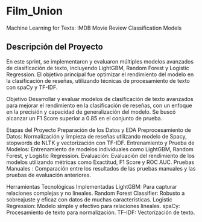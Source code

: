 # Film_Union
Machine Learning for Texts: IMDB Movie Review Classification Models


## Descripción del Proyecto
En este sprint, se implementaron y evaluaron múltiples modelos avanzados de clasificación de texto, incluyendo LightGBM, Random Forest y Logistic Regression. El objetivo principal fue optimizar el rendimiento del modelo en la clasificación de reseñas, utilizando técnicas de procesamiento de texto con spaCy y TF-IDF.

Objetivo
Desarrollar y evaluar modelos de clasificación de texto avanzados para mejorar el rendimiento en la clasificación de reseñas, con un enfoque en la precisión y capacidad de generalización del modelo. Se buscó alcanzar un F1 Score superior a 0.85 en el conjunto de prueba.

Etapas del Proyecto
Preparación de los Datos y EDA
Preprocesamiento de Datos: Normalización y limpieza de reseñas utilizando modelo de Spacy, stopwords de NLTK y vectorización con TF-IDF.
Entrenamiento y Prueba de Modelos: Entrenamiento de modelos individuales como LightGBM, Random Forest, y Logistic Regression.
Evaluación: Evaluación del rendimiento de los modelos utilizando métricas como Exactitud, F1 Score y ROC AUC.
Pruebas Manuales : Comparación entre los resultados de las pruebas manuales y las pruebas de evaluación anteriores.

Herramientas Tecnológicas Implementadas
LightGBM: Para capturar relaciones complejas y no lineales.
Random Forest Classifier: Robusto a sobreajuste y eficaz con datos de muchas características.
Logistic Regression: Modelo simple y efectivo para relaciones lineales.
spaCy: Procesamiento de texto para normalización.
TF-IDF: Vectorización de texto.



